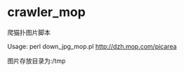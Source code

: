 crawler_mop
===========

爬猫扑图片脚本

Usage: perl down_jpg_mop.pl http://dzh.mop.com/picarea


图片存放目录为:/tmp
